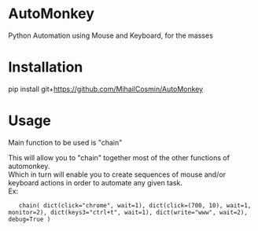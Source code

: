 # AutoMonkey
Python Automation using Mouse and Keyboard, for the masses

# Installation
pip install git+https://github.com/MihailCosmin/AutoMonkey

# Usage
Main function to be used is "chain"  

This will allow you to "chain" together most of the other functions of automonkey.  
Which in turn will enable you to create sequences of mouse and/or keyboard actions in order to automate any given task.  
Ex:

`   chain(
        dict(click="chrome", wait=1),
        dict(click=(700, 10), wait=1, monitor=2),
        dict(keys3="ctrl+t", wait=1),
        dict(write="www", wait=2),
        debug=True
    )`
